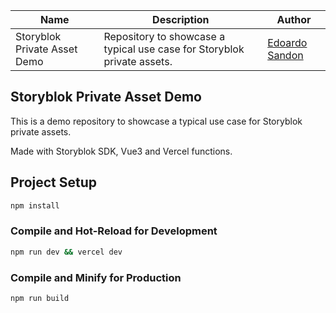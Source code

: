 Name | Description | Author
------------ | ------------- | -------------
Storyblok Private Asset Demo | Repository to showcase a typical use case for Storyblok private assets. | [Edoardo Sandon](https://github.com/Edo-San) 

## Storyblok Private Asset Demo

This is a demo repository to showcase a typical use case for Storyblok private assets.

Made with Storyblok SDK, Vue3 and Vercel functions.

## Project Setup

```sh
npm install
```

### Compile and Hot-Reload for Development

```sh
npm run dev && vercel dev
```

### Compile and Minify for Production

```sh
npm run build
```
